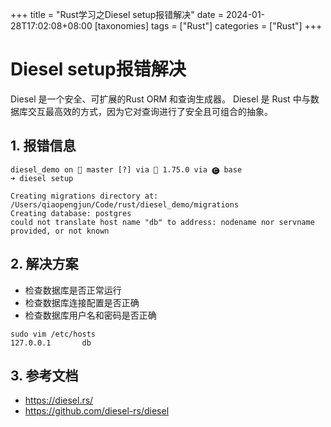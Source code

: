 +++
title = "Rust学习之Diesel setup报错解决"
date = 2024-01-28T17:02:08+08:00
[taxonomies]
tags = ["Rust"]
categories = ["Rust"]
+++

# Diesel setup报错解决

Diesel 是一个安全、可扩展的Rust ORM 和查询生成器。
Diesel 是 Rust 中与数据库交互最高效的方式，因为它对查询进行了安全且可组合的抽象。

## 1. 报错信息

```shell
diesel_demo on  master [?] via 🦀 1.75.0 via 🅒 base 
➜ diesel setup

Creating migrations directory at: /Users/qiaopengjun/Code/rust/diesel_demo/migrations
Creating database: postgres
could not translate host name "db" to address: nodename nor servname provided, or not known
```

## 2. 解决方案

- 检查数据库是否正常运行
- 检查数据库连接配置是否正确
- 检查数据库用户名和密码是否正确

```shell
sudo vim /etc/hosts
127.0.0.1       db
```

## 3. 参考文档

- <https://diesel.rs/>
- <https://github.com/diesel-rs/diesel>
